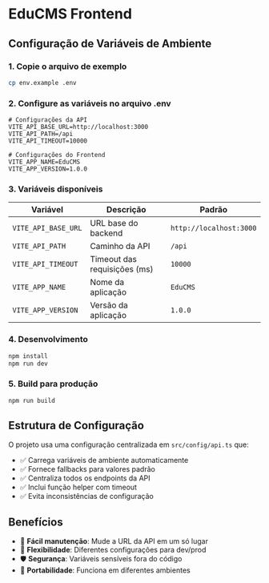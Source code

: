 # EduCMS Frontend

## Configuração de Variáveis de Ambiente

### 1. Copie o arquivo de exemplo
```bash
cp env.example .env
```

### 2. Configure as variáveis no arquivo .env
```env
# Configurações da API
VITE_API_BASE_URL=http://localhost:3000
VITE_API_PATH=/api
VITE_API_TIMEOUT=10000

# Configurações do Frontend
VITE_APP_NAME=EduCMS
VITE_APP_VERSION=1.0.0
```

### 3. Variáveis disponíveis

| Variável | Descrição | Padrão |
|----------|-----------|--------|
| `VITE_API_BASE_URL` | URL base do backend | `http://localhost:3000` |
| `VITE_API_PATH` | Caminho da API | `/api` |
| `VITE_API_TIMEOUT` | Timeout das requisições (ms) | `10000` |
| `VITE_APP_NAME` | Nome da aplicação | `EduCMS` |
| `VITE_APP_VERSION` | Versão da aplicação | `1.0.0` |

### 4. Desenvolvimento
```bash
npm install
npm run dev
```

### 5. Build para produção
```bash
npm run build
```

## Estrutura de Configuração

O projeto usa uma configuração centralizada em `src/config/api.ts` que:

- ✅ Carrega variáveis de ambiente automaticamente
- ✅ Fornece fallbacks para valores padrão
- ✅ Centraliza todos os endpoints da API
- ✅ Inclui função helper com timeout
- ✅ Evita inconsistências de configuração

## Benefícios

- 🔧 **Fácil manutenção**: Mude a URL da API em um só lugar
- 🚀 **Flexibilidade**: Diferentes configurações para dev/prod
- 🛡️ **Segurança**: Variáveis sensíveis fora do código
- 📱 **Portabilidade**: Funciona em diferentes ambientes 